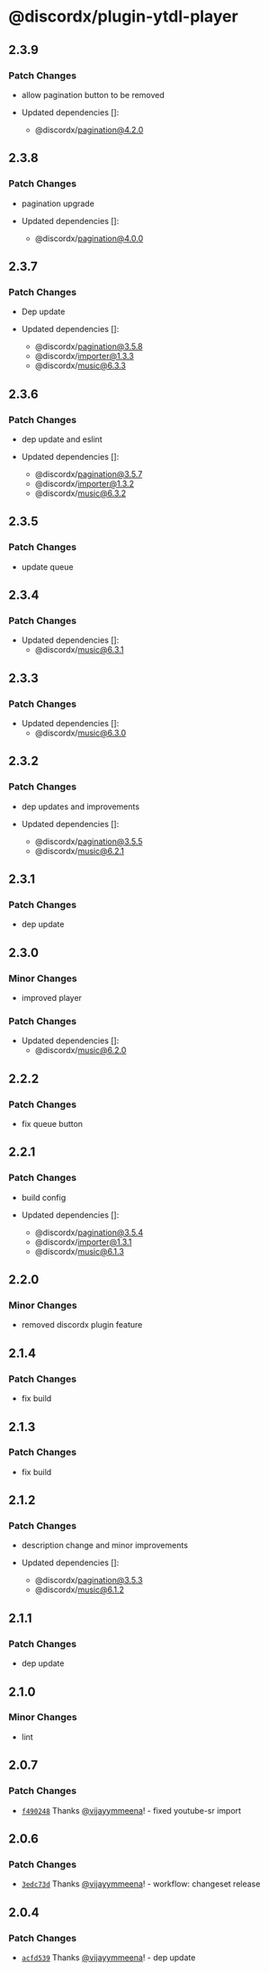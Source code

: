 # @discordx/plugin-ytdl-player

## 2.3.9

### Patch Changes

- allow pagination button to be removed

- Updated dependencies []:
  - @discordx/pagination@4.2.0

## 2.3.8

### Patch Changes

- pagination upgrade

- Updated dependencies []:
  - @discordx/pagination@4.0.0

## 2.3.7

### Patch Changes

- Dep update

- Updated dependencies []:
  - @discordx/pagination@3.5.8
  - @discordx/importer@1.3.3
  - @discordx/music@6.3.3

## 2.3.6

### Patch Changes

- dep update and eslint

- Updated dependencies []:
  - @discordx/pagination@3.5.7
  - @discordx/importer@1.3.2
  - @discordx/music@6.3.2

## 2.3.5

### Patch Changes

- update queue

## 2.3.4

### Patch Changes

- Updated dependencies []:
  - @discordx/music@6.3.1

## 2.3.3

### Patch Changes

- Updated dependencies []:
  - @discordx/music@6.3.0

## 2.3.2

### Patch Changes

- dep updates and improvements

- Updated dependencies []:
  - @discordx/pagination@3.5.5
  - @discordx/music@6.2.1

## 2.3.1

### Patch Changes

- dep update

## 2.3.0

### Minor Changes

- improved player

### Patch Changes

- Updated dependencies []:
  - @discordx/music@6.2.0

## 2.2.2

### Patch Changes

- fix queue button

## 2.2.1

### Patch Changes

- build config

- Updated dependencies []:
  - @discordx/pagination@3.5.4
  - @discordx/importer@1.3.1
  - @discordx/music@6.1.3

## 2.2.0

### Minor Changes

- removed discordx plugin feature

## 2.1.4

### Patch Changes

- fix build

## 2.1.3

### Patch Changes

- fix build

## 2.1.2

### Patch Changes

- description change and minor improvements

- Updated dependencies []:
  - @discordx/pagination@3.5.3
  - @discordx/music@6.1.2

## 2.1.1

### Patch Changes

- dep update

## 2.1.0

### Minor Changes

- lint

## 2.0.7

### Patch Changes

- [`f490248`](https://github.com/discordx-ts/plugins/commit/f4902483a99331355edfa7dc3b9d2d99331b5919) Thanks [@vijayymmeena](https://github.com/vijayymmeena)! - fixed youtube-sr import

## 2.0.6

### Patch Changes

- [`3edc73d`](https://github.com/discordx-ts/plugins/commit/3edc73da5679e8b97f0f08291da7cdef09afb165) Thanks [@vijayymmeena](https://github.com/vijayymmeena)! - workflow: changeset release

## 2.0.4

### Patch Changes

- [`acfd539`](https://github.com/discordx-ts/plugins/commit/acfd539ea9144e60e5f300f6eeac2e73f9a3c79b) Thanks [@vijayymmeena](https://github.com/vijayymmeena)! - dep update

